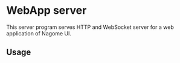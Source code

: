 WebApp server
=============

This server program serves HTTP and WebSocket server for a web application of Nagome UI.

Usage
-----

